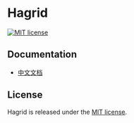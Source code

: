 # Hagrid
[![MIT license](https://img.shields.io/github/license/mashape/apistatus.svg)](https://opensource.org/licenses/MIT)

## Documentation

- [中文文档](https://laincloud.gitbooks.io/hagrid/content/)

## License
Hagrid is released under the [MIT license](LICENSE).
